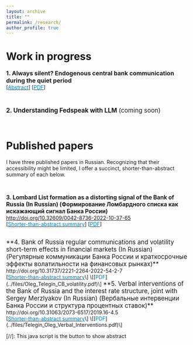 ```yaml
---
layout: archive
title: ""
permalink: /research/
author_profile: true
---
```

Work in progress
======
<span style="font-size:1.15em;">**1. Always silent? Endogenous central bank communication during the quiet period**</span><br>
[<a href="#/" onclick="visib('Quiet')"><span style="color:#007CBB">Abstract</span></a>\] \[[<span style="color:#007CBB">PDF</span>](../files/OlegTeleginQuietPeriod.pdf)\]
<div id="Quiet" style="display: none; text-align: justify; line-height: 1.2" >
<span style="font-size:1.15em;">This paper analyzes the imperative of central banks consistently adhering to the quiet period policy. The financial market model describes a multifaceted trade--off, wherein the central bank not only gauges the instantaneous market reactions to a quiet period communication but also assesses both the effects of an upcoming Board meeting and changes in market volatility. Consequently, we explore scenarios where proactive communication during the quiet period is deemed necessary. Key determinants for such communication include the willingness to look beyond the immediate consequences of the intervention and the allocation of uncertainty between the central bank's reaction function and the uncertainty associated with the Board meeting dissent. Adopting a collegial approach during the quiet period, effective communication may display distinctive features, such as response asymmetry. The central bank is more reluctant to convey negative news about its economic assessments to the markets. The resolution of uncertainty stemming from such communications can influence the current state of the quiet period with emerging leaks, individual breaches, and unattributed informal communications.</span>
</div>

<br>

<span style="font-size:1.2em;">**2. Understanding Fedspeak with LLM** (coming soon)</span><br>

<br>

Published papers
======
I have three published papers in Russian. Recognizing that their accessibility might be limited, I offer a succinct, shorter-than-abstract summary of each below.

<br>

<span style="font-size:1.1em;">**3. Lombard List formation as a distorting signal of the Bank of Russia (In Russian) (Формирование Ломбардного списка как искажающий сигнал Банка России)**</span> <br>
http://doi.org/10.32609/0042-8736-2022-10-37-65 <br>
[<a href="#/" onclick="visib('Lombard')"><span style="color:#007CBB">Shorter-than-abstract summary</span></a>\] \[[<span style="color:#007CBB">PDF</span>](../files/Oleg_Telegin_Lombard_List.pdf)\]
<div id="Lombard" style="display: none; text-align: justify; line-height: 1.2" >
The Bank of Russia regularly and discretionary updates the Lombard List, which includes assets eligible for use as collateral in liquidity provisions to banks. This case study was particularly inspired by the market's reaction to the swift addition of Rosneft bonds in 2014. My findings indicate that when bonds are included in the Lombard List within three weeks of issuance, which occurred in 11 instances over seven years, the market tends to interpret this as positive news about the issuing company, with an average cumulative effect of approximately 0.5%. However, this effect is only observed in cases of rapid inclusion and exhibits varied volatility impacts across different companies. This suggests that the central bank's actions, albeit unintentional, serve as a signal regarding the state of affairs of private companies. Reducing the discretionary nature of the Lombard List updates could mitigate this unintended signaling effect.
</div>
<br>
<span style="font-size:1.2em;">**4. Bank of Russia regular communications and volatility short-term effects in financial markets (In Russian) (Регулярные коммуникации Банка России и краткосрочные эффекты волатильности на финансовых рынках)**</span> <br>
http://doi.org/10.31737/2221-2264-2022-54-2-7 <br>
[<a href="#/" onclick="visib('Vol')"><span style="color:#007CBB">Shorter-than-abstract summary</span></a>\] \[[<span style="color:#007CBB">PDF</span>](../files/Oleg_Telegin_CB_volatility.pdf)\]
<div id="Vol" style="display: none; text-align: justify; line-height: 1.2" >
A study examining market volatility on the Bank of Russia Board of Directors meeting days. I utilized HAR models to analyze market behavior. The findings reveal a rapid market adjustment, with volatility spikes lasting only 15-20 minutes following these meetings. Interestingly, the data also indicates that press conferences held in conjunction with these meetings have almost no impact.
</div>
<span style="font-size:1.2em;">**5. Verbal interventions of the Bank of Russia and the interest rate structure, joint with Sergey Merzlyakov (In Russian) (Вербальные интервенции Банка России и структура процентных ставок)**</span> <br>
http://doi.org/10.31063/2073-6517/2019.16-4.5 <br>
[<a href="#/" onclick="visib('Yield')"><span style="color:#007CBB">Shorter-than-abstract summary</span></a>\] \[[<span style="color:#007CBB">PDF</span>](../files/Telegin_Oleg_Verbal_Interventions.pdf)\]
<div id="Yield" style="display: none; text-align: justify; line-height: 1.2" >
In the paper, we analyzed data from all informal communications of the Bank of Russia during its transition to an inflation targeting regime, categorizing each communication by topic and tone. This analysis revealed that the transition enhanced the response of the zero-coupon yield curve to communications, with different topics influencing various parts of the curve in distinct ways. Markets are more likely to react to the Governor's communications than to other Board members. Additionally, it was observed that for Deputy Governors, interest rates are mainly influenced by statements on matters directly under their purview at the Bank of Russia. We have also developed a small yet-to-be-published follow-up study in English, which I plan to add here soon.
</div>

[//]: This java script is the button to show abstract
<script>
 function visib(id) {
  var x = document.getElementById(id);
  if (x.style.display === "block") {
    x.style.display = "none";
  } else {
    x.style.display = "block";
  }
}
</script>



